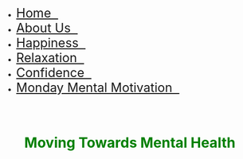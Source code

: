 <html>
<head>
  <title> Moving Towards Mental Health</title>
  <link rel = "stylesheet" href = "MentalHealthWebsite.css">
</head>
<body>
  <ul class = "menu">
    <li><a href = "MentalHealthWebsite.html" style = "font-size: 25px"> Home &nbsp </a></li>
    <li><a href = "AboutUs.html" style = "font-size: 25px"> About Us &nbsp</a></li>
    <li><a href = "Happiness.html" style = "font-size: 25px"> Happiness &nbsp</a></li>
    <li><a href = "Relaxation.html" style = "font-size: 25px">Relaxation  &nbsp</a></li>
    <li><a href = "Confidence.html" style = "font-size: 25px"> Confidence  &nbsp</a></li>
    <li><a href = "mondaymotivation.html" style = "font-size: 25px"> Monday Mental Motivation  &nbsp</a></li>
  </ul>
<style>
  #WebsiteHeader {
    color: green;
    padding: 40px;
    text-align: center;
  }
</style>
<h1 id="WebsiteHeader">Moving Towards Mental Health</h1>
<style>
  body, html {
  height: 100%;
}
.parallax {
  background-image: url("img_mental.jpg");
  height: 100%;
  background-attachment: fixed;
  background-position: center;
  background-repeat: no-repeat;
  background-size: cover;
</style>
<div class="parallax"></div>
<div style="height:4000px;background-color:lightgreen;">
<hr style = "color:green">
<h2 class = "one">What is Mental Health?</h2>
<ul style = "font-size: 20px">
  <li>Mental health is all about our psychological, emotional, and social well-being. </li>
  <li>Especially during the COVID-19 pandemic, many people are facing a lot of stress and anxiety. </li>
  <li>This can negatively impact your physical health, mental health, and how happy you are. </li>
</ul>
<br>
<h2 class = "one "> How do we boost our mental health?</h2>
<p style = "font-size: 20px">
  You can’t always control the circumstances.
  But, you <b>CAN</b> control how you choose to react to the situation.
</p>
<p style = "font-size: 20px">
  The Key to Mental Health is engaging in activities that make you feel <ins> Happy, Relaxed, and Confident</ins>.
</p>
<p style = "font-size: 20px"> <b>
  These three things will allow you to build your emotional resilience and ultimately, improve your mental health.
</b></p>
<img src = "emptycup.jpg" alt = "empty cup" width= "600" height="400" float = "right align = "right">
<img src = "finalmh.jph.jpg" alt = "mental health" width= "600" height="400" float = "left align = "left">
<div class="parallax"></div>
</body>
</html>
